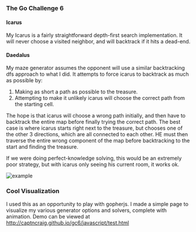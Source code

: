 ### The Go Challenge 6

#### Icarus

My Icarus is a fairly straightforward depth-first search implementation. It will never choose a visited neighbor, and will backtrack if it hits a dead-end.

#### Daedalus

My maze generator assumes the opponent will use a similar backtracking dfs approach to what I did. It attempts to force icarus to backtrack as much as possible by:

1. Making as short a path as possible to the treasure. 
2. Attempting to make it unlikely icarus will choose the correct path from the starting cell.

The hope is that icarus will choose a wrong path initially, and then have to backtrack the entire map before finally trying the correct path. The best case is where icarus starts right next to the treasure, but chooses one of the other 3 directions, which are all connected to each other. HE must then traverse the entire wrong component of the map before backtracking to the start and finding the treasure.

If we were doing perfect-knowledge solving, this would be an extremely poor strategy, but with icarus only seeing his current room, it works ok.

![example](http://imgur.com/91lhPEO.png)


### Cool Visualization

I used this as an opportunity to play with gopherjs. I made a simple page to visualize my various generator options and solvers, complete with animation. Demo can be viewed at http://captncraig.github.io/gc6/javascript/test.html